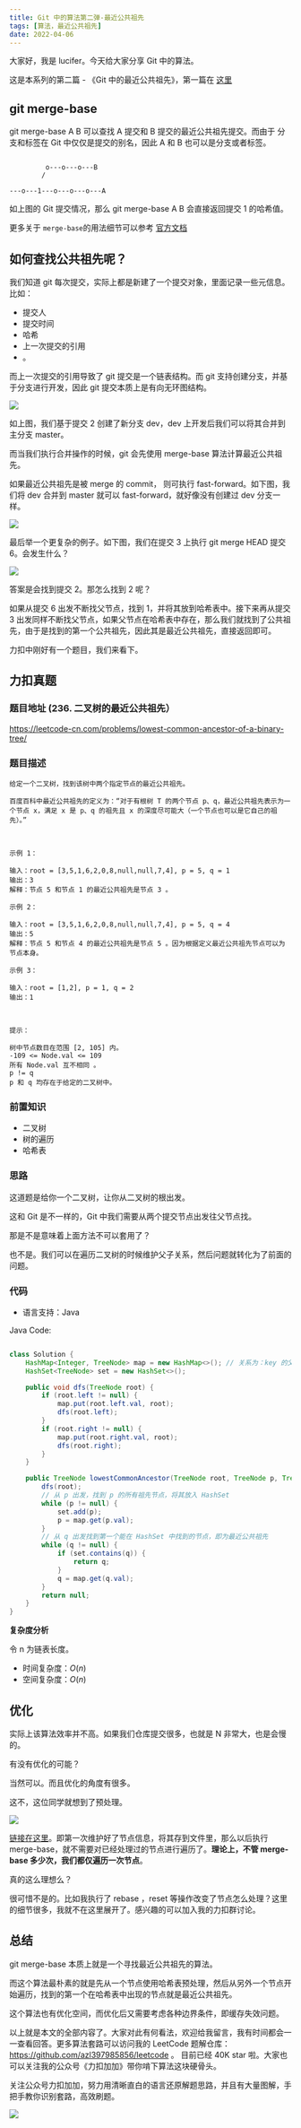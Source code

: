 ```yaml
---
title: Git 中的算法第二弹-最近公共祖先
tags: [算法，最近公共祖先]
date: 2022-04-06
---
```


大家好，我是 lucifer。今天给大家分享 Git 中的算法。

这是本系列的第二篇 - 《Git 中的最近公共祖先》，第一篇在 [这里](https://lucifer.ren/blog/2021/02/11/git-bisect-bug/)

<!-- more -->

## git merge-base

git merge-base A B 可以查找 A 提交和 B 提交的最近公共祖先提交。而由于 分支和标签在 Git 中仅仅是提交的别名，因此 A 和 B 也可以是分支或者标签。

```

         o---o---o---B
        /

---o---1---o---o---o---A

```

如上图的 Git 提交情况，那么 git merge-base A B 会直接返回提交 1 的哈希值。

更多关于 `merge-base`的用法细节可以参考 [官方文档](https://mirrors.edge.kernel.org/pub/software/scm/git/docs/git-merge-base.html "官方文档")

## 如何查找公共祖先呢？

我们知道 git 每次提交，实际上都是新建了一个提交对象，里面记录一些元信息。比如：

- 提交人
- 提交时间
- 哈希
- 上一次提交的引用
- 。

而上一次提交的引用导致了 git 提交是一个链表结构。而 git 支持创建分支，并基于分支进行开发，因此 git 提交本质上是有向无环图结构。

![](https://tva1.sinaimg.cn/large/e6c9d24ely1h0xrlaek8tj20p80b8aab.jpg)

如上图，我们基于提交 2 创建了新分支 dev，dev 上开发后我们可以将其合并到主分支 master。

而当我们执行合并操作的时候，git 会先使用 merge-base 算法计算最近公共祖先。

如果最近公共祖先是被 merge 的 commit， 则可执行 fast-forward。如下图，我们将 dev 合并到 master 就可以 fast-forward，就好像没有创建过 dev 分支一样。

![](https://tva1.sinaimg.cn/large/e6c9d24ely1h0xrn9k030j20o80dyglt.jpg)

最后举一个更复杂的例子。如下图，我们在提交 3 上执行 git merge HEAD 提交 6。会发生什么？

![](https://tva1.sinaimg.cn/large/e6c9d24ely1h0xro7jws7j212m0j6t9g.jpg)

答案是会找到提交 2。那怎么找到 2 呢？

如果从提交 6 出发不断找父节点，找到 1，并将其放到哈希表中。接下来再从提交 3 出发同样不断找父节点，如果父节点在哈希表中存在，那么我们就找到了公共祖先，由于是找到的第一个公共祖先，因此其是最近公共祖先，直接返回即可。

力扣中刚好有一个题目，我们来看下。

## 力扣真题

### 题目地址 (236. 二叉树的最近公共祖先）

https://leetcode-cn.com/problems/lowest-common-ancestor-of-a-binary-tree/

### 题目描述

```
给定一个二叉树，找到该树中两个指定节点的最近公共祖先。

百度百科中最近公共祖先的定义为：“对于有根树 T 的两个节点 p、q，最近公共祖先表示为一个节点 x，满足 x 是 p、q 的祖先且 x 的深度尽可能大（一个节点也可以是它自己的祖先）。”

 

示例 1：

输入：root = [3,5,1,6,2,0,8,null,null,7,4], p = 5, q = 1
输出：3
解释：节点 5 和节点 1 的最近公共祖先是节点 3 。

示例 2：

输入：root = [3,5,1,6,2,0,8,null,null,7,4], p = 5, q = 4
输出：5
解释：节点 5 和节点 4 的最近公共祖先是节点 5 。因为根据定义最近公共祖先节点可以为节点本身。

示例 3：

输入：root = [1,2], p = 1, q = 2
输出：1

 

提示：

树中节点数目在范围 [2, 105] 内。
-109 <= Node.val <= 109
所有 Node.val 互不相同 。
p != q
p 和 q 均存在于给定的二叉树中。
```

### 前置知识

- 二叉树
- 树的遍历
- 哈希表

### 思路

这道题是给你一个二叉树，让你从二叉树的根出发。

这和 Git 是不一样的，Git 中我们需要从两个提交节点出发往父节点找。

那是不是意味着上面方法不可以套用了？

也不是。我们可以在遍历二叉树的时候维护父子关系，然后问题就转化为了前面的问题。

### 代码

- 语言支持：Java

Java Code:

```java

class Solution {
    HashMap<Integer, TreeNode> map = new HashMap<>(); // 关系为：key 的父亲是 value
    HashSet<TreeNode> set = new HashSet<>();

    public void dfs(TreeNode root) {
        if (root.left != null) {
            map.put(root.left.val, root);
            dfs(root.left);
        }
        if (root.right != null) {
            map.put(root.right.val, root);
            dfs(root.right);
        }
    }

    public TreeNode lowestCommonAncestor(TreeNode root, TreeNode p, TreeNode q) {
        dfs(root);
        // 从 p 出发，找到 p 的所有祖先节点，将其放入 HashSet
        while (p != null) {
            set.add(p);
            p = map.get(p.val);
        }
        // 从 q 出发找到第一个能在 HashSet 中找到的节点，即为最近公共祖先
        while (q != null) {
            if (set.contains(q)) {
                return q;
            }
            q = map.get(q.val);
        }
        return null;
    }
}

```

**复杂度分析**

令 n 为链表长度。

- 时间复杂度：$O(n)$
- 空间复杂度：$O(n)$

## 优化

实际上该算法效率并不高。如果我们仓库提交很多，也就是 N 非常大，也是会慢的。

有没有优化的可能？

当然可以。而且优化的角度有很多。

这不，这位同学就想到了预处理。

![](https://tva1.sinaimg.cn/large/e6c9d24ely1h0zwch3o87j21fa0lqq6q.jpg)

[链接在这里](https://github.com/ingydotnet/git-subrepo/issues/140 "git merge 算法优化 issue")。即第一次维护好了节点信息，将其存到文件里，那么以后执行 merge-base，就不需要对已经处理过的节点进行遍历了。**理论上，不管 merge-base 多少次，我们都仅遍历一次节点**。

真的这么理想么？

很可惜不是的。比如我执行了 rebase ，reset 等操作改变了节点怎么处理？这里的细节很多，我就不在这里展开了。感兴趣的可以加入我的力扣群讨论。

## 总结

git merge-base 本质上就是一个寻找最近公共祖先的算法。

而这个算法最朴素的就是先从一个节点使用哈希表预处理，然后从另外一个节点开始遍历，找到的第一个在哈希表中出现的节点就是最近公共祖先。

这个算法也有优化空间，而优化后又需要考虑各种边界条件，即缓存失效问题。

以上就是本文的全部内容了。大家对此有何看法，欢迎给我留言，我有时间都会一一查看回答。更多算法套路可以访问我的 LeetCode 题解仓库：https://github.com/azl397985856/leetcode 。 目前已经 40K star 啦。大家也可以关注我的公众号《力扣加加》带你啃下算法这块硬骨头。

关注公众号力扣加加，努力用清晰直白的语言还原解题思路，并且有大量图解，手把手教你识别套路，高效刷题。

![](https://tva1.sinaimg.cn/large/007S8ZIlly1gfcuzagjalj30p00dwabs.jpg)
